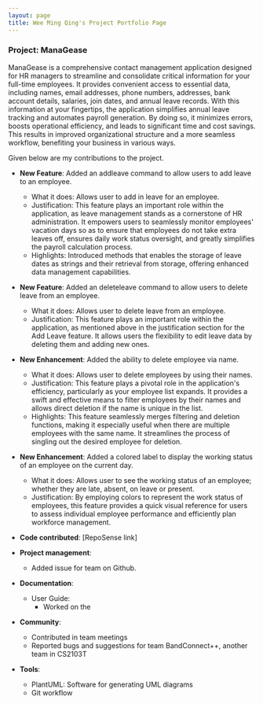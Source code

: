 ```yaml
---
layout: page
title: Wee Ming Qing's Project Portfolio Page
---
```


### Project: ManaGease

ManaGease is a comprehensive contact management application designed for HR managers to streamline and consolidate critical information for your full-time employees. It provides convenient access to essential data, including names, email addresses, phone numbers, addresses, bank account details, salaries, join dates, and annual leave records. With this information at your fingertips, the application simplifies annual leave tracking and automates payroll generation. By doing so, it minimizes errors, boosts operational efficiency, and leads to significant time and cost savings. This results in improved organizational structure and a more seamless workflow, benefiting your business in various ways.

Given below are my contributions to the project.

* **New Feature**: Added an addleave command to allow users to add leave to an employee.
  * What it does: Allows user to add in leave for an employee.
  * Justification: This feature plays an important role within the application, as leave management stands as a cornerstone of HR administration. It empowers users to seamlessly monitor employees' vacation days so as to ensure that employees do not take extra leaves off, ensures daily work status oversight, and greatly simplifies the payroll calculation process.
  * Highlights: Introduced methods that enables the storage of leave dates as strings and their retrieval from storage, offering enhanced data management capabilities.


* **New Feature**: Added an deleteleave command to allow users to delete leave from an employee.
    * What it does: Allows user to delete leave from an employee.
    * Justification: This feature plays an important role within the application, as mentioned above in the justification section for the Add Leave feature. It allows users the flexibility to edit leave data by deleting them and adding new ones.


* **New Enhancement**: Added the ability to delete employee via name.
    * What it does: Allows user to delete employees by using their names.
    * Justification: This feature plays a pivotal role in the application's efficiency, particularly as your employee list expands. It provides a swift and effective means to filter employees by their names and allows direct deletion if the name is unique in the list.
    * Highlights: This feature seamlessly merges filtering and deletion functions, making it especially useful when there are multiple employees with the same name. It streamlines the process of singling out the desired employee for deletion.


* **New Enhancement**: Added a colored label to display the working status of an employee on the current day.
  * What it does: Allows user to see the working status of an employee; whether they are late, absent, on leave or present.
  * Justification: By employing colors to represent the work status of employees, this feature provides a quick visual reference for users to assess individual employee performance and efficiently plan workforce management.

* **Code contributed**: [RepoSense link]

* **Project management**:
  * Added issue for team on Github.

* **Documentation**:
  * User Guide:
    * Worked on the  

* **Community**:
  * Contributed in team meetings
  * Reported bugs and suggestions for team BandConnect++, another team in CS2103T

* **Tools**:
  * PlantUML: Software for generating UML diagrams
  * Git workflow
